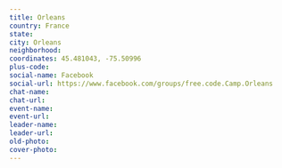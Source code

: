 ```yaml
---
title: Orleans
country: France
state: 
city: Orleans
neighborhood: 
coordinates: 45.481043, -75.50996
plus-code:
social-name: Facebook
social-url: https://www.facebook.com/groups/free.code.Camp.Orleans
chat-name:
chat-url:
event-name:
event-url:
leader-name:
leader-url:
old-photo: 
cover-photo:
---
```


